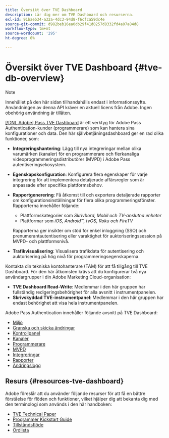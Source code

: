 ```yaml
---
title: Översikt över TVE Dashboard
description: Lär dig mer om TVE Dashboard och resurserna.
exl-id: 91baeb34-a32a-4dc3-94d8-f6cfca59dc4e
source-git-commit: d982beb16ea0db29f41d0257d8332fd4a07a84d8
workflow-type: tm+mt
source-wordcount: '295'
ht-degree: 0%

---
```


# Översikt över TVE Dashboard {#tve-db-overview}

>[!NOTE]
>
>Innehållet på den här sidan tillhandahålls endast i informationssyfte. Användningen av denna API kräver en aktuell licens från Adobe. Ingen obehörig användning är tillåten.

[[!DNL Adobe] Pass TVE Dashboard](https://experience.adobe.com/pass/authentication) är ett verktyg för Adobe Pass Authentication-kunder (programmerare) som kan hantera sina konfigurationer och data. Den här självbetjäningsdashboard ger en rad olika funktioner, som:

* **Integreringshantering**: Lägg till nya integreringar mellan olika varumärken (kanaler) för en programmerare och flerkanaliga videoprogrammeringsdistributörer (MVPD) i Adobe Pass autentiseringsekosystem.

* **Egenskapskonfiguration**: Konfigurera flera egenskaper för varje integrering för att implementera detaljerade affärsregler som är anpassade efter specifika plattformsbehov.

* **Rapportgenerering**: Få åtkomst till och exportera detaljerade rapporter om konfigurationsinställningar för flera olika programmeringsfönster. Rapporterna innehåller följande:
   * Plattformskategorier som *Skrivbord, Mobil och TV-anslutna enheter*
   * Plattformar som *iOS, Android™, tvOS, Roku och FireTV*

  Rapporterna ger insikter om stöd för enkel inloggning (SSO) och prenumerantautentisering eller varaktighet för auktoriseringssession på MVPD- och plattformsnivå.

* **Trafikvisualisering**: Visualisera trafikdata för autentisering och auktorisering på hög nivå för programmeringsegenskaperna.

Kontakta din tekniska kontohanterare (TAM) för att få tillgång till TVE Dashboard. För den här åtkomsten krävs att du konfigurerar två nya användargrupper i din Adobe Marketing Cloud-organisation:

* **TVE Dashboard Read-Write**: Medlemmar i den här gruppen har fullständig redigeringsbehörighet för alla avsnitt i instrumentpanelen.
* **Skrivskyddad TVE-instrumentpanel**: Medlemmar i den här gruppen har endast behörighet att visa hela instrumentpanelen.

Adobe Pass Authentication innehåller följande avsnitt på TVE Dashboard:

* [Miljö](/help/authentication/user-guide-tve-dashboard/tve-dashboard-environments.md)
* [Granska och skicka ändringar](/help/authentication/user-guide-tve-dashboard/tve-dashboard-review-push-changes.md)
* [Kontrollpanel](/help/authentication/user-guide-tve-dashboard/tve-dashboard-home.md)
* [Kanaler](/help/authentication/user-guide-tve-dashboard/tve-dashboard-channels.md)
* [Programmerare](/help/authentication/user-guide-tve-dashboard/tve-dashboard-programmers.md)
* [MVPD](/help/authentication/user-guide-tve-dashboard/tve-dashboard-mvpds.md)
* [Integreringar](/help/authentication/user-guide-tve-dashboard/tve-dashboard-integrations.md)
* [Rapporter](/help/authentication/user-guide-tve-dashboard/tve-dashboard-reports.md)
* [Ändringslogg](/help/authentication/user-guide-tve-dashboard/tve-dashboard-changes-log.md)

## Resurs {#resources-tve-dashboard}

Adobe föreslår att du använder följande resurser för att få en bättre förståelse för flöden och funktioner, vilket hjälper dig att bekanta dig med den terminologi som används i den här handboken:

* [TVE Technical Paper](/help/authentication/kickstart/technical-paper.md)
* [Programmer Kickstart Guide](/help/authentication/kickstart/programmer-kickstart-guide.md)
* [Tillståndsflöde](/help/authentication/integration-guide-programmers/entitlement-flow.md)
* [Ordlista](/help/authentication/kickstart/glossary.md)

